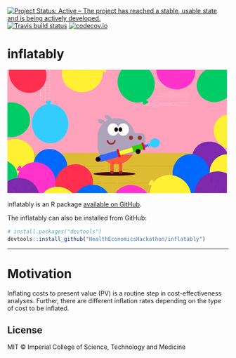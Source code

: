 
<!-- README.md is generated from README.Rmd. Please edit that file -->

[![Project Status: Active – The project has reached a stable, usable
state and is being actively
developed.](http://www.repostatus.org/badges/latest/active.svg)](http://www.repostatus.org/#active)
[![Travis build
status](https://travis-ci.org/HealthEconomicsHackathon/inflatably.svg?branch=use_travis)](https://travis-ci.org/HealthEconomicsHackathon/inflatably)
[![codecov.io](https://codecov.io/github/HealthEconomicsHackathon/inflatably/coverage.svg?branch=master)](https://codecov.io/github/HealthEconomicsHackathon/inflatably?branch=master)

# inflatably

![Alt Text](giphy.gif)

inflatably is an R package [available on
GitHub](https://github.com/HealthEconomicsHackathon/inflatably).

The inflatably can also be installed from GitHub:

``` r
# install.packages("devtools")
devtools::install_github("HealthEconomicsHackathon/inflatably")
```

-----

# Motivation

Inflating costs to present value (PV) is a routine step in
cost-effectiveness analyses. Further, there are different inflation
rates depending on the type of cost to be inflated.

## License

MIT © Imperial College of Science, Technology and Medicine
